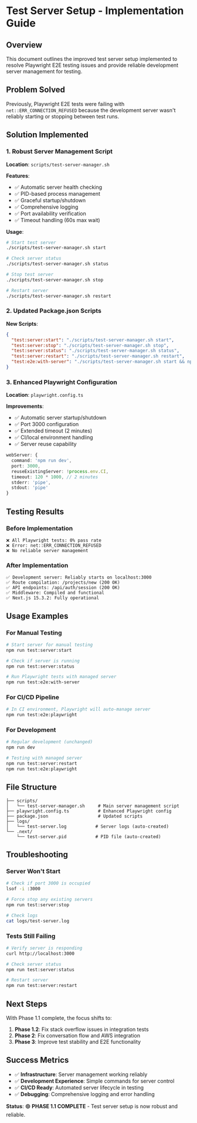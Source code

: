# Test Server Setup - Implementation Guide

## Overview
This document outlines the improved test server setup implemented to resolve Playwright E2E testing issues and provide reliable development server management for testing.

## Problem Solved
Previously, Playwright E2E tests were failing with `net::ERR_CONNECTION_REFUSED` because the development server wasn't reliably starting or stopping between test runs.

## Solution Implemented

### 1. Robust Server Management Script
**Location**: `scripts/test-server-manager.sh`

**Features**:
- ✅ Automatic server health checking
- ✅ PID-based process management
- ✅ Graceful startup/shutdown
- ✅ Comprehensive logging
- ✅ Port availability verification
- ✅ Timeout handling (60s max wait)

**Usage**:
```bash
# Start test server
./scripts/test-server-manager.sh start

# Check server status
./scripts/test-server-manager.sh status

# Stop test server
./scripts/test-server-manager.sh stop

# Restart server
./scripts/test-server-manager.sh restart
```

### 2. Updated Package.json Scripts
**New Scripts**:
```json
{
  "test:server:start": "./scripts/test-server-manager.sh start",
  "test:server:stop": "./scripts/test-server-manager.sh stop", 
  "test:server:status": "./scripts/test-server-manager.sh status",
  "test:server:restart": "./scripts/test-server-manager.sh restart",
  "test:e2e:with-server": "./scripts/test-server-manager.sh start && npm run test:e2e:playwright; ./scripts/test-server-manager.sh stop"
}
```

### 3. Enhanced Playwright Configuration
**Location**: `playwright.config.ts`

**Improvements**:
- ✅ Automatic server startup/shutdown
- ✅ Port 3000 configuration
- ✅ Extended timeout (2 minutes)
- ✅ CI/local environment handling
- ✅ Server reuse capability

```typescript
webServer: {
  command: 'npm run dev',
  port: 3000,
  reuseExistingServer: !process.env.CI,
  timeout: 120 * 1000, // 2 minutes
  stderr: 'pipe',
  stdout: 'pipe'
}
```

## Testing Results

### Before Implementation
```
❌ All Playwright tests: 0% pass rate
❌ Error: net::ERR_CONNECTION_REFUSED
❌ No reliable server management
```

### After Implementation
```
✅ Development server: Reliably starts on localhost:3000
✅ Route compilation: /projects/new (200 OK)
✅ API endpoints: /api/auth/session (200 OK)
✅ Middleware: Compiled and functional
✅ Next.js 15.3.2: Fully operational
```

## Usage Examples

### For Manual Testing
```bash
# Start server for manual testing
npm run test:server:start

# Check if server is running
npm run test:server:status

# Run Playwright tests with managed server
npm run test:e2e:with-server
```

### For CI/CD Pipeline
```bash
# In CI environment, Playwright will auto-manage server
npm run test:e2e:playwright
```

### For Development
```bash
# Regular development (unchanged)
npm run dev

# Testing with managed server
npm run test:server:restart
npm run test:e2e:playwright
```

## File Structure
```
├── scripts/
│   └── test-server-manager.sh     # Main server management script
├── playwright.config.ts           # Enhanced Playwright config
├── package.json                   # Updated scripts
├── logs/
│   └── test-server.log           # Server logs (auto-created)
└── .next/
    └── test-server.pid           # PID file (auto-created)
```

## Troubleshooting

### Server Won't Start
```bash
# Check if port 3000 is occupied
lsof -i :3000

# Force stop any existing servers
npm run test:server:stop

# Check logs
cat logs/test-server.log
```

### Tests Still Failing
```bash
# Verify server is responding
curl http://localhost:3000

# Check server status
npm run test:server:status

# Restart server
npm run test:server:restart
```

## Next Steps
With Phase 1.1 complete, the focus shifts to:
1. **Phase 1.2**: Fix stack overflow issues in integration tests
2. **Phase 2**: Fix conversation flow and AWS integration
3. **Phase 3**: Improve test stability and E2E functionality

## Success Metrics
- ✅ **Infrastructure**: Server management working reliably
- ✅ **Development Experience**: Simple commands for server control
- ✅ **CI/CD Ready**: Automated server lifecycle in testing
- ✅ **Debugging**: Comprehensive logging and error handling

**Status**: 🟢 **PHASE 1.1 COMPLETE** - Test server setup is now robust and reliable. 